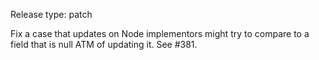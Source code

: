 Release type: patch

Fix a case that updates on Node implementors might try to compare to a field that
is null ATM of updating it. See #381.
